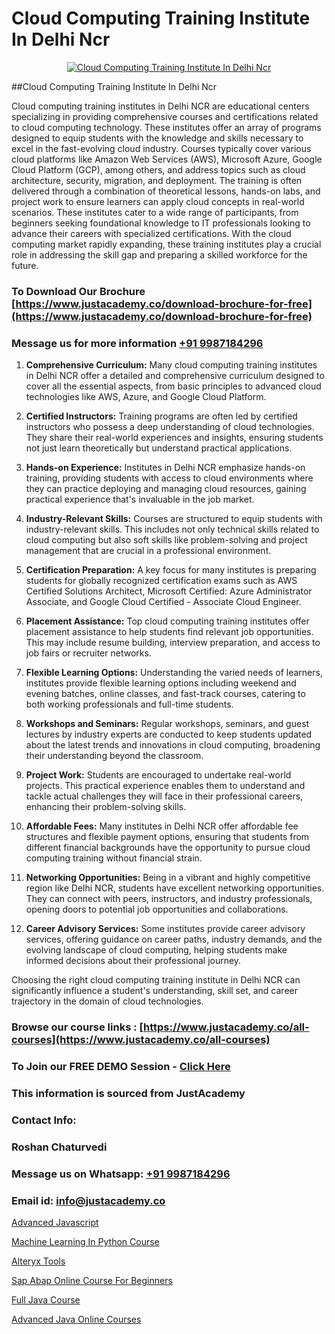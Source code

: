 # Cloud Computing Training Institute In Delhi Ncr

<p align="center">
  <a href="https://justacademy.co/all-courses">
    <img src="https://i.ibb.co/FJQ9DDy/cloud-computing.webp" alt="Cloud Computing Training Institute In Delhi Ncr">
  </a>
</p>
##Cloud Computing Training Institute In Delhi Ncr

Cloud computing training institutes in Delhi NCR are educational centers specializing in providing comprehensive courses and certifications related to cloud computing technology. These institutes offer an array of programs designed to equip students with the knowledge and skills necessary to excel in the fast-evolving cloud industry. Courses typically cover various cloud platforms like Amazon Web Services (AWS), Microsoft Azure, Google Cloud Platform (GCP), among others, and address topics such as cloud architecture, security, migration, and deployment. The training is often delivered through a combination of theoretical lessons, hands-on labs, and project work to ensure learners can apply cloud concepts in real-world scenarios. These institutes cater to a wide range of participants, from beginners seeking foundational knowledge to IT professionals looking to advance their careers with specialized certifications. With the cloud computing market rapidly expanding, these training institutes play a crucial role in addressing the skill gap and preparing a skilled workforce for the future.
### To Download Our Brochure [https://www.justacademy.co/download-brochure-for-free](https://www.justacademy.co/download-brochure-for-free)
### Message us for more information [+91 9987184296](https://api.whatsapp.com/send?phone=919987184296)
1) **Comprehensive Curriculum:** Many cloud computing training institutes in Delhi NCR offer a detailed and comprehensive curriculum designed to cover all the essential aspects, from basic principles to advanced cloud technologies like AWS, Azure, and Google Cloud Platform.

2) **Certified Instructors:** Training programs are often led by certified instructors who possess a deep understanding of cloud technologies. They share their real-world experiences and insights, ensuring students not just learn theoretically but understand practical applications.

3) **Hands-on Experience:** Institutes in Delhi NCR emphasize hands-on training, providing students with access to cloud environments where they can practice deploying and managing cloud resources, gaining practical experience that's invaluable in the job market.

4) **Industry-Relevant Skills:** Courses are structured to equip students with industry-relevant skills. This includes not only technical skills related to cloud computing but also soft skills like problem-solving and project management that are crucial in a professional environment.

5) **Certification Preparation:** A key focus for many institutes is preparing students for globally recognized certification exams such as AWS Certified Solutions Architect, Microsoft Certified: Azure Administrator Associate, and Google Cloud Certified - Associate Cloud Engineer.

6) **Placement Assistance:** Top cloud computing training institutes offer placement assistance to help students find relevant job opportunities. This may include resume building, interview preparation, and access to job fairs or recruiter networks.

7) **Flexible Learning Options:** Understanding the varied needs of learners, institutes provide flexible learning options including weekend and evening batches, online classes, and fast-track courses, catering to both working professionals and full-time students.

8) **Workshops and Seminars:** Regular workshops, seminars, and guest lectures by industry experts are conducted to keep students updated about the latest trends and innovations in cloud computing, broadening their understanding beyond the classroom.

9) **Project Work:** Students are encouraged to undertake real-world projects. This practical experience enables them to understand and tackle actual challenges they will face in their professional careers, enhancing their problem-solving skills.

10) **Affordable Fees:** Many institutes in Delhi NCR offer affordable fee structures and flexible payment options, ensuring that students from different financial backgrounds have the opportunity to pursue cloud computing training without financial strain.

11) **Networking Opportunities:** Being in a vibrant and highly competitive region like Delhi NCR, students have excellent networking opportunities. They can connect with peers, instructors, and industry professionals, opening doors to potential job opportunities and collaborations.

12) **Career Advisory Services:** Some institutes provide career advisory services, offering guidance on career paths, industry demands, and the evolving landscape of cloud computing, helping students make informed decisions about their professional journey.

Choosing the right cloud computing training institute in Delhi NCR can significantly influence a student's understanding, skill set, and career trajectory in the domain of cloud technologies.

### Browse our course links : [https://www.justacademy.co/all-courses](https://www.justacademy.co/all-courses) 
### To Join our FREE DEMO Session - [Click Here](https://www.justacademy.co/register-for-course-demo)


### This information is sourced from JustAcademy
### Contact Info:
### Roshan Chaturvedi
### Message us on Whatsapp: [+91 9987184296](https://api.whatsapp.com/send?phone=919987184296)
### Email id: [info@justacademy.co](mailto:info@justacademy.co)
                
[Advanced Javascript](https://www.linkedin.com/pulse/advanced-javascript-justacademy-ahmedabad-kc5oe?trackingId=XB%2FaEjKtHA56E5LnkOfLvg%3D%3D&lipi=urn%3Ali%3Apage%3Ad_flagship3_company_admin%3BaDgp3xTAQPe9zxsqrS35EA%3D%3D)

[Machine Learning In Python Course](https://www.linkedin.com/pulse/machine-learning-python-course-justacademy-stockport-dwkee?trackingId=PRX0P5QF9ZAiSYYjuo0ixw%3D%3D&lipi=urn%3Ali%3Apage%3Ad_flagship3_company_admin%3Bjjks6g4uSqSiY706oaUeMg%3D%3D)

[Alteryx Tools](https://medium.com/@shivamja27/alteryx-tools-6959f5361ff3)

[Sap Abap Online Course For Beginners](https://medium.com/@ranepooja/sap-abap-online-course-for-beginners-0112488898af)

[Full Java Course](https://justacademyin.github.io/Articles/Full-Java-Course)

[Advanced Java Online Courses](https://justacademyin.github.io/justacademy/advanced-java-online-courses)

